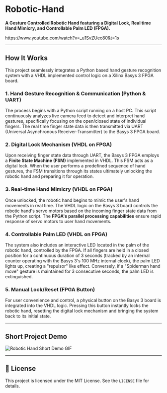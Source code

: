# Robotic-Hand

**A Gesture Controlled Robotic Hand featuring a Digital Lock, Real time Hand Mimicry, and Controllable Palm LED (FPGA).**

https://www.youtube.com/watch?v=_u1SvZUec80&t=1s

---

## How It Works

This project seamlessly integrates a Python based hand gesture recognition system with a VHDL implemented control logic on a Xilinx Basys 3 FPGA board.

### 1. Hand Gesture Recognition & Communication (Python & UART)
The process begins with a Python script running on a host PC. This script continuously analyzes live camera feed to detect and interpret hand gestures, specifically focusing on the open/closed state of individual fingers. The real time finger state data is then transmitted via UART (Universal Asynchronous Receiver-Transmitter) to the Basys 3 FPGA board.

### 2. Digital Lock Mechanism (VHDL on FPGA)
Upon receiving finger state data through UART, the Basys 3 FPGA employs a **Finite State Machine (FSM)** implemented in VHDL. This FSM acts as a digital lock. When the user performs a predefined sequence of hand gestures, the FSM transitions through its states ultimately unlocking the robotic hand and preparing it for operation.

### 3. Real-time Hand Mimicry (VHDL on FPGA)
Once unlocked, the robotic hand begins to mimic the user's hand movements in real time. The VHDL logic on the Basys 3 board controls the robotic hand's servo motors based on the incoming finger state data from the Python script. The **FPGA's parallel processing capabilities** ensure rapid response of servo motors to user hand movements.

### 4. Controllable Palm LED (VHDL on FPGA)
The system also includes an interactive LED located in the palm of the robotic hand, controlled by the FPGA.
If all fingers are held in a closed position for a continuous duration of 3 seconds (tracked by an internal counter operating with the Basys 3's 100 MHz internal clock), the palm LED lights up, creating a "repulsor" like effect.
Conversely, if a "Spiderman hand move" gesture is maintained for 3 consecutive seconds, the palm LED is extinguished.

### 5. Manual Lock/Reset (FPGA Button)
For user convenience and control, a physical button on the Basys 3 board is integrated into the VHDL logic. Pressing this button instantly locks the robotic hand, resetting the digital lock mechanism and bringing the system back to its initial state.

---

## Short Project Demo

![Robotic Hand Short Demo GIF](images/Demonstration.gif)

---

## 📜 License

This project is licensed under the MIT License. See the `LICENSE` file for details.